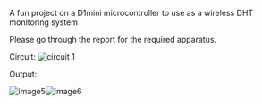 
A fun project on a D1mini microcontroller to use as a wireless DHT monitoring system

Please go through the report for the required apparatus.

Circuit:
![circuit 1](https://github.com/MST-369/DHT_sensor_project/assets/145525421/2f578f48-2cd9-47b8-8756-fbab8f195c0c)

Output:

![image5](https://github.com/MST-369/DHT_sensor_project/assets/145525421/4b871748-7127-417a-b017-d3993ab58e97)![image6](https://github.com/MST-369/DHT_sensor_project/assets/145525421/35df3111-7a88-4857-981b-e5c2ddaaacbe)
